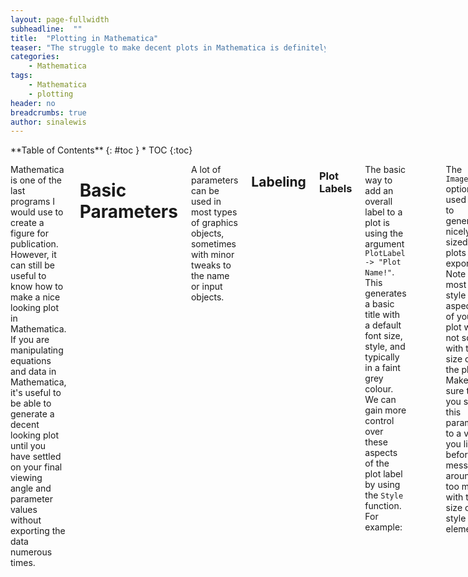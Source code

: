 ```yaml
---
layout: page-fullwidth
subheadline:  ""
title:  "Plotting in Mathematica"
teaser: "The struggle to make decent plots in Mathematica is definitely one of the main reasons to avoid the program. However, using the following tips will help you generate presentation worthy, if not paper worthy, figures in no time."
categories:
    - Mathematica
tags:
    - Mathematica
    - plotting
header: no
breadcrumbs: true
author: sinalewis
---
```

<div class="row">
<div class="medium-4 medium-push-8 columns" markdown="1">
<div class="panel radius" markdown="1">
**Table of Contents**
{: #toc }
*  TOC
{:toc}
</div>
</div><!-- /.medium-4.columns -->

<div class="medium-8 medium-pull-4 columns" markdown="1">

Mathematica is one of the last programs I would use to create a figure for publication. However, it can still be useful to know how to make a nice looking plot in Mathematica. If you are manipulating equations and data in Mathematica, it's useful to be able to generate a decent looking plot until you have settled on your final viewing angle and parameter values without exporting the data numerous times.

# Basic Parameters

A lot of parameters can be used in most types of graphics objects, sometimes with minor tweaks to the name or input objects. 

## Labeling

### Plot Labels

The basic way to add an overall label to a plot is using the argument `PlotLabel -> "Plot Name!"`. This generates a basic title with a default font size, style, and typically in a faint grey colour. We can gain more control over these aspects of the plot label by using the `Style` function. For example:

```
x = Range[1,100];
y = RandomReal[{0,1},100]; (* Generate 100 random real numbers between 0 and 1 *)
data = Transpose[{x,y}]; (* Create an (x,y) list of points for plotting *)
```
<table width="100%" style="table-layout: fixed; border: 1px $border-color;">
 <tr>
    <td><code>ListPlot[data, PlotLabel -> "Random Points", ImageSize -> Large]</code></td>
    <td><code>ListPlot[data, PlotLabel -> Style["Random Points", Pink, 20, FontFamily -> "Academy Engraved LET"], ImageSize -> Large]</code></td>
 </tr>
 <tr>
 <td>
  <img src="{{ site.urlimg }}plotLabel_example.png"
       alt="no style in label"
       width="100%">
</td>
 <td><img src="{{ site.urlimg }}plotLabel_wStyle_example.png"
       alt="using style with label"
       width="100%"></td>
</tr>
</table>

The `ImageSize` option is used here to generate nicely sized plots for exporting. Note that most style aspects of your plot will not scale with the size of the plot. Make sure that you set this parameter to a value you like before messing around too much with the size of style elements.

### Axes Labels

`AxesLabel` is the basic way to label the axes of your plot. Like `PlotLabel` you can pass a simple set of strings, i.e. `AxesLabel -> {"x","y"}`, or enhance the style using the `Style` function as in the below example. `FrameLabel` is a more complex option to generate axes labels, but also offers more fine-tuning and better placement. To use `FrameLabel` we also need to supply the `Frame` argument. `Frame` takes as its input a Boolean or set of Booleans that decides whether a frame is drawn on the graphics object. `True` draws an edge on every side of the graphics object. Or you can give a nested list with the arguments in the order of `{left, right}` and then `{bottom,top}`. `FrameLabel` takes its input in the same format and order, replacing the Booleans with a `Style` function or string or the parameter `None` to leave the edge unlabeled. By default, the left and right labels are rotated by 90 degrees, which I have undone with the `Rotate` function in the below example.

<table width="100%" style="table-layout: fixed; border: 1px $border-color;">
 <tr>
    <td><code>
{% raw %}ListPlot[data, AxesLabel -> {Style["x", 20, Red, FontFamily -> "Helvetica"], Style["y", 20, Blue, FontFamily -> "Helvetica"]}, ImageSize -> Large]
{% endraw %}</code></td>
    <td><code>
{% raw %}ListPlot[data, Frame -> {{True, False},{True,False}}, FrameLabel -> {{Style[Rotate["y",90 Degree], 20, Blue, FontFamily -> "Helvetica"], None},{Style["x", 20, Blue, FontFamily -> "Helvetica"], None}}, ImageSize -> Large]
{% endraw %}</code></td>
 </tr>
 <tr>
 <td width="50%">
  <img src="{{ site.urlimg }}axesLabel_example.png"
       alt="using an axes label"
       width="100%">
</td>
 <td width="50%">
  <img src="{{ site.urlimg }}frameLabel_example.png"
       alt="using a frame label"
       width="100%">
</td>
 </tr>
</table>

### Plot Legends

Legends can be added to a plot by specifying the `PlotLegends` argument. `PlotLegends` takes either a number of keywords, such as `Automatic` or `"Expressions"`, or a set of strings that, like in previous examples, can be stylized using the `Style` function. The strings should be given in the same order as the data was given to be plotted. Further control of the legends placement can be gained by passing the set of strings to the function `Placed`. `Placed` takes as its argument first the set of strings used in the legend and then an array of (x, y) positions or keywords such as `Above`. For $$x, y \ge 1.0$$ or $$x,y \le 0.0$$ the legend will be placed outside of the frame of the figure.  

```
y2 = RandomReal[{0,1},100]; (* Generate another set of 100 random real numbers between 0 and 1 *)
data2 = Transpose[{x,y2}]; (* Create an (x,y) list of points for plotting *)
```

<table width="100%" style="table-layout: fixed; border: 1px $border-color;">
 <tr>
    <td><code>ListPlot[{data, data2}, PlotLegends -> Automatic, ImageSize -> Large]</code></td>
    <td><code>ListPlot[{data, data2}, PlotLegends -> Placed[{Style["y1", 18], Style["y2", 18]}, {1.0, 0.8}], ImageSize -> Large]</code></td>
 </tr>
 <tr>
 <td width="50%">
  <img src="{{ site.urlimg }}plotLegends_example.png"
       alt="example of adding a legend"
       width="100%">
</td>
 <td width="50%">
  <img src="{{ site.urlimg }}plotLegends_example2.png"
       alt="example of adding a legend"
       width="100%">
</td>
</tr>
</table>

## Style

### Plot Style

`PlotStlye` is used to alter the default style or color of your data. The input parameter is typically a set of sets, with each set containing the style options for a set of data. If the number of data sets is longer than the supplied `PlotStyle` list then the stlye options will simply repeat cyclically. For line data the thickness, color, and style (dashed, dotted, etc) can be set within `PlotStyle`. For point data we need to add the argument `PlotMarkers`.


<table width="100%" style="table-layout: fixed; border: 1px $border-color;">
 <tr>
    <td><code>{% raw %}ListPlot[{data, data2, data3, data4}, 
 PlotLegends -> 
  Placed[{Style["y1", 18], Style["y2", 18], Style["y3", 18], Style["y4", 18]}, {1.0, 0.8}], ImageSize -> Large, PlotStyle -> {{Black}, {Red, Opacity[0.6]}, {Blue}}, PlotMarkers -> {{Automatic, Small}, {Automatic, Medium}, {Automatic, Large}, {"\[Beta]", Large}}]{% endraw %}</code></td>
    <td><code>{% raw %}ListPlot[{data, data2, data3}, PlotLegends -> Placed[{Style["y1", 18], Style["y2", 18], Style["y3", 18], Style["y4", 18]}, {1.0, 0.8}], ImageSize -> Large, Joined -> True, PlotStyle -> {{Black}, {Red, Opacity[0.6], Dashed}, {Green, Thick}}]{% endraw %}</code></td>
 </tr>
 <tr>
 <td width="50%">
  <img src="{{ site.urlimg }}plotStyle_example.png"
       alt="example with point data"
       width="100%">
</td>
 <td width="50%">
  <img src="{{ site.urlimg }}plotStyle_example2.png"
       alt="example with line data"
       width="100%">
</td>
 </tr>
</table>

The argument `Joined` was added to plot the first and third/last set of (x, y) point data as lines.

### Tick Marks

The tick marks on most figures can be set using either `Ticks` or `FrameTicks` and their corresponding style argument `TicksStyle` and `FrameTicksStyle`. These arguments behave in similar fashions, although with an annoying argument flip for whether the x-axis argument or the y-axis argument comes first. The `Ticks` argument also doesn't work if you want both a left and right axis or a top and bottom axis.

When we use the argument [`Frame`]("/Manuals/chapter/Mathematica/plotting#axes-labels), we ***need*** to style the ticks using the two arguments `FrameTicks` and `FrameTicksStyle`. `FrameTicks` can be used to specify the location and label of the major ticks and also change the style of a specific tick mark. `FrameTicksStyle` can be used to set the style of all the tick marks that haven't been styled using `FrameTicks`.


<table width="100%" style="table-layout: fixed; border: 1px $border-color;">
 <tr>
    <td><code>
{% raw %}ListPlot[{data}, ImageSize -> Large, Ticks -> {Automatic, {0.0, 0.5, E/4, {1.0, "1.0"}}}, TicksStyle -> Directive[Red, 14]]
{% endraw %}</code></td>
    <td><code>
{% raw %}ListPlot[{data}, ImageSize -> Large, Frame -> {{True, False}, {True, False}},   FrameTicks -> {{{0.0, {0.5, 1/2}, {Exp[1]/4, E/4, {1.0, 0.00}, Directive[Black, Dashed]}, {1.0, "1.0"}}, None}, {Automatic, Automatic}}, FrameTicksStyle -> Directive[Blue, 14]]
{% endraw %}</code></td>
 </tr>
 <tr>
 <td width="50%">
  <img src="{{ site.urlimg }}frameticks_example.png"
       alt=""
       width="100%">
</td>
 <td width="50%">
  <img src="{{ site.urlimg }}frameticks_example2.png"
       alt=""
       width="100%">
</td>
 </tr>
</table>

### Image Size

An image can be resized after it is generated by clicking on it and dragging the orange border that appears. However, style elements do not scale with the size of the plot. If we want to export and save the image we generate it's important to set an image size and then set the style elements afterwards. If the image size is not large enough it can be hard to get a decent resolution image. The way to do this is to set the argument `ImageSize`. There are default sizes such as `Small`, `Large`, and `Full`, which uses the full width of the window to generate the image. We can also set the size using a set of pixel sizes, i.e. `ImageSize -> {600,400}`.

### Aspect Ratio

There is no default aspect ratio for a figure. The figure simply fills the space given by ImageSize (whose default is `Medium`, whatever that means). If `ImageSize` is set to a specific pixel size then the argument `AspectRatio` will still affect the plot, but there will be white space around the figure.


<table width="100%" style="table-layout: fixed; border: 1px $border-color;">
 <tr>
    <td><code>ListPlot[{data}, ImageSize -> {600, 400}, AspectRatio -> 1/4]</code></td>
    <td><code>ListPlot[{data}, ImageSize -> {600, 400}, AspectRatio -> Full]</code></td>
 </tr>
 <tr>
 <td width="50%">
  <img src="{{ site.urlimg }}aspectRatio_example.png"
       alt=""
       width="100%"/>
</td>
 <td width="50%">
  <img src="{{ site.urlimg }}aspectRatio_example2.png"
       alt=""
       width="100%"/>
</td>
 </tr>
</table>

# Manipulating Parameters

# Misc

- use Evaluate to pass multiple values


